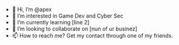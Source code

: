 - 👋 Hi, I’m @apex
- 👀 I’m interested in Game Dev and Cyber Sec
- 🌱 I’m currently learning [line 2]
- 💞️ I’m looking to collaborate on [nun of ur businez]
- 📫 How to reach me? Get my contact through one of my friends.

<!---
 apex is a ✨ special ✨ person
--->
